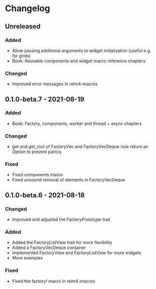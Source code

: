 # Changelog

## Unreleased

### Added

+ Allow passing additional arguments to widget initialization (useful e.g. for girds)
+ Book: Reusable components and widget macro reference chapters

### Changed

+ Improved error messages in relm4-macros

## 0.1.0-beta.7 - 2021-08-19

### Added

+ Book: Factory, components, worker and thread + async chapters

### Changed

+ get and get_mut of FactoryVec and FactoryVecDeque now return an Option to prevent panics

### Fixed

+ Fixed components macro
+ Fixed unsound removal of elements in FactoryVecDeque


## 0.1.0-beta.6 - 2021-08-18

### Changed

+ Improved and adjusted the FactoryPrototype trait

### Added 

+ Added the FactoryListView trait for more flexibility
+ Added a FactoryVecDeque container
+ Implemented FactoryView and FactoryListView for more widgets
+ More examples

### Fixed

+ Fixed the factory! macro in relm4-macros
